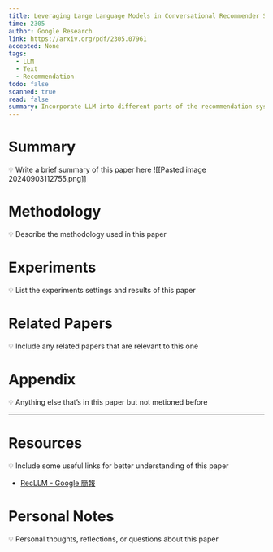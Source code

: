 ```yaml
---
title: Leveraging Large Language Models in Conversational Recommender Systems
time: 2305
author: Google Research
link: https://arxiv.org/pdf/2305.07961
accepted: None
tags:
  - LLM
  - Text
  - Recommendation
todo: false
scanned: true
read: false
summary: Incorporate LLM into different parts of the recommendation system on YouTube videos
---
```

# Summary
💡 Write a brief summary of this paper here
![[Pasted image 20240903112755.png]]
# Methodology
💡 Describe the methodology used in this paper

# Experiments
💡 List the experiments settings and results of this paper

# Related Papers
💡 Include any related papers that are relevant to this one

# Appendix
💡 Anything else that’s in this paper but not metioned before

---
# Resources
💡 Include some useful links for better understanding of this paper
- [RecLLM - Google 簡報](https://docs.google.com/presentation/d/1u73IetWYSF6nmIj5aVspYXvsxtnJOyOR02_PJHVW5SI/edit#slide=id.g2fb10149827_0_777)
# Personal Notes
💡 Personal thoughts, reflections, or questions about this paper